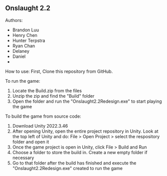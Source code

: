 ## Onslaught 2.2

Authors:
- Brandon Luu
- Henry Chen
- Hunter Terpstra
- Ryan Chan
- Delaney
- Daniel
- 
How to use:
First, Clone this repository from GitHub.

To run the game:
1. Locate the Build.zip from the files
2. Unzip the zip and find the "Build" folder
3. Open the folder and run the "Onslaught2.2Redesign.exe" to start playing the game

To build the game from source code:
1. Download Unity 2022.3.46
2. After opening Unity, open the entire project repository in Unity. Look at the top left of Unity and do: File > Open Project > select the respository folder and open it
3. Once the game project is open in Unity, click File > Build and Run
4. Choose a folder to store the build in. Create a new empty folder if necessary
5. Go to that folder after the build has finished and execute the "Onslaught2.2Redesign.exe" created to run the game
